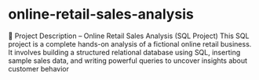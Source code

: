 # online-retail-sales-analysis
📝 Project Description – Online Retail Sales Analysis (SQL Project) This SQL project is a complete hands-on analysis of a fictional online retail business. It involves building a structured relational database using SQL, inserting sample sales data, and writing powerful queries to uncover insights about customer behavior
